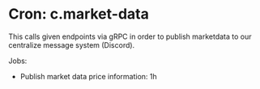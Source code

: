 # Cron: c.market-data

This calls given endpoints via gRPC in order to publish marketdata to our centralize message system (Discord).

Jobs:
- Publish market data price information: 1h
